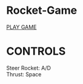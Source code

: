 # Rocket-Game
[PLAY GAME](https://play.unity.com/mg/other/templatedata-554)

# CONTROLS
Steer Rocket: A/D  
Thrust: Space
